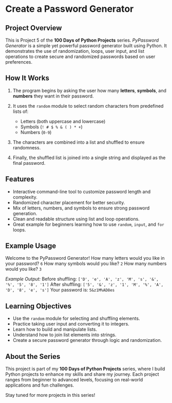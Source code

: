 # Create a Password Generator

## Project Overview

This is Project 5 of the **100 Days of Python Projects** series. *PyPassword Generator* is a simple yet powerful password generator built using Python. It demonstrates the use of randomization, loops, user input, and list operations to create secure and randomized passwords based on user preferences.

## How It Works

1. The program begins by asking the user how many **letters**, **symbols**, and **numbers** they want in their password.
2. It uses the `random` module to select random characters from predefined lists of:

   * Letters (both uppercase and lowercase)
   * Symbols (`! # $ % & ( ) * +`)
   * Numbers (`0-9`)
3. The characters are combined into a list and shuffled to ensure randomness.
4. Finally, the shuffled list is joined into a single string and displayed as the final password.

## Features

* Interactive command-line tool to customize password length and complexity.
* Randomized character placement for better security.
* Mix of letters, numbers, and symbols to ensure strong password generation.
* Clean and readable structure using list and loop operations.
* Great example for beginners learning how to use `random`, `input`, and `for` loops.

## Example Usage

Welcome to the PyPassword Generator!
How many letters would you like in your password?
`6`
How many symbols would you like?
`2`
How many numbers would you like?
`3`

*Example Output:*
Before shuffling: `['D', 'e', 'A', 'z', 'M', 's', '&', '%', '5', '8', '1']`
After shuffling: `['5', '&', 'z', '1', 'M', '%', 'A', 'D', '8', 'e', 's']`
Your password is: `5&z1M%AD8es`

## Learning Objectives

* Use the `random` module for selecting and shuffling elements.
* Practice taking user input and converting it to integers.
* Learn how to build and manipulate lists.
* Understand how to join list elements into strings.
* Create a secure password generator through logic and randomization.

## About the Series

This project is part of my **100 Days of Python Projects** series, where I build Python projects to enhance my skills and share my journey. Each project ranges from beginner to advanced levels, focusing on real-world applications and fun challenges.

Stay tuned for more projects in this series!
